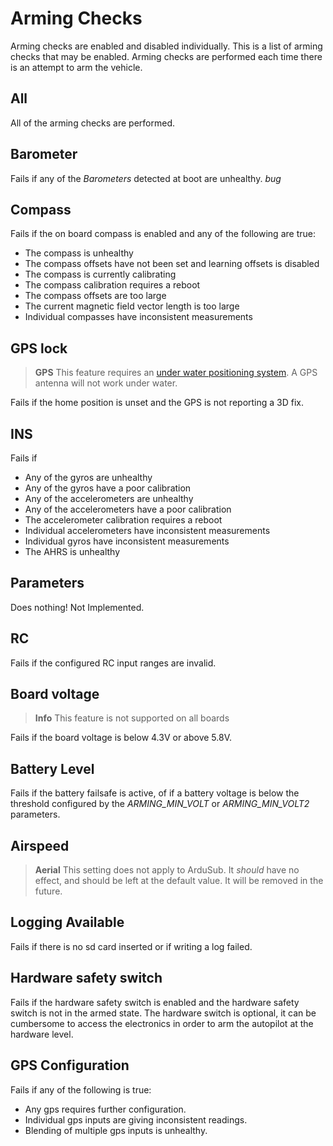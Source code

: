 # Arming Checks

Arming checks are enabled and disabled individually. This is a list of arming checks that may be enabled. Arming checks are performed each time there is an attempt to arm the vehicle.

## All

All of the arming checks are performed.

## Barometer

Fails if any of the *Barometers* detected at boot are unhealthy. *bug*

## Compass

Fails if the on board compass is enabled and any of the following are true:
- The compass is unhealthy
- The compass offsets have not been set and learning offsets is disabled
- The compass is currently calibrating
- The compass calibration requires a reboot
- The compass offsets are too large
- The current magnetic field vector length is too large
- Individual compasses have inconsistent measurements

## GPS lock

> **GPS** This feature requires an [under water positioning system](http://www.bluerobotics.com/store/electronics/underwater-gps/aps-wl-11001/). A GPS antenna will not work under water.

Fails if the home position is unset and the GPS is not reporting a 3D fix.

## INS

Fails if 
- Any of the gyros are unhealthy
- Any of the gyros have a poor calibration
- Any of the accelerometers are unhealthy
- Any of the accelerometers have a poor calibration
- The accelerometer calibration requires a reboot
- Individual accelerometers have inconsistent measurements
- Individual gyros have inconsistent measurements
- The AHRS is unhealthy

## Parameters

Does nothing! Not Implemented.

## RC

Fails if the configured RC input ranges are invalid.

## Board voltage

> **Info** This feature is not supported on all boards

Fails if the board voltage is below 4.3V or above 5.8V.

## Battery Level

Fails if the battery failsafe is active, of if a battery voltage is below the threshold configured by the *ARMING_MIN_VOLT* or *ARMING_MIN_VOLT2* parameters.

## Airspeed

> **Aerial** This setting does not apply to ArduSub. It <em>should</em> have no effect, and should be left at the default value. It will be removed in the future.

## Logging Available

Fails if there is no sd card inserted or if writing a log failed.

## Hardware safety switch

Fails if the hardware safety switch is enabled and the hardware safety switch is not in the armed state. The hardware switch is optional, it can be cumbersome to access the electronics in order to arm the autopilot at the hardware level.

## GPS Configuration

Fails if any of the following is true:
- Any gps requires further configuration.
- Individual gps inputs are giving inconsistent readings.
- Blending of multiple gps inputs is unhealthy.
